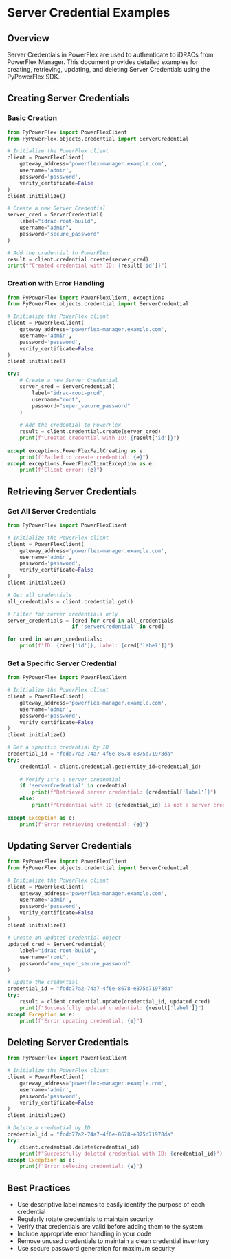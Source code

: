 # Server Credential Examples

## Overview

Server Credentials in PowerFlex are used to authenticate to iDRACs from PowerFlex Manager. This document provides detailed examples for creating, retrieving, updating, and deleting Server Credentials using the PyPowerFlex SDK.

## Creating Server Credentials

### Basic Creation

```python
from PyPowerFlex import PowerFlexClient
from PyPowerFlex.objects.credential import ServerCredential

# Initialize the PowerFlex client
client = PowerFlexClient(
    gateway_address='powerflex-manager.example.com',
    username='admin',
    password='password',
    verify_certificate=False
)
client.initialize()

# Create a new Server Credential
server_cred = ServerCredential(
    label="idrac-root-build",
    username="admin",
    password="secure_password"
)

# Add the credential to PowerFlex
result = client.credential.create(server_cred)
print(f"Created credential with ID: {result['id']}")
```

### Creation with Error Handling

```python
from PyPowerFlex import PowerFlexClient, exceptions
from PyPowerFlex.objects.credential import ServerCredential

# Initialize the PowerFlex client
client = PowerFlexClient(
    gateway_address='powerflex-manager.example.com',
    username='admin',
    password='password',
    verify_certificate=False
)
client.initialize()

try:
    # Create a new Server Credential
    server_cred = ServerCredential(
        label="idrac-root-prod",
        username="root",
        password="super_secure_password"
    )
    
    # Add the credential to PowerFlex
    result = client.credential.create(server_cred)
    print(f"Created credential with ID: {result['id']}")
    
except exceptions.PowerFlexFailCreating as e:
    print(f"Failed to create credential: {e}")
except exceptions.PowerFlexClientException as e:
    print(f"Client error: {e}")
```

## Retrieving Server Credentials

### Get All Server Credentials

```python
from PyPowerFlex import PowerFlexClient

# Initialize the PowerFlex client
client = PowerFlexClient(
    gateway_address='powerflex-manager.example.com',
    username='admin',
    password='password',
    verify_certificate=False
)
client.initialize()

# Get all credentials
all_credentials = client.credential.get()

# Filter for server credentials only
server_credentials = [cred for cred in all_credentials 
                     if 'serverCredential' in cred]

for cred in server_credentials:
    print(f"ID: {cred['id']}, Label: {cred['label']}")
```

### Get a Specific Server Credential

```python
from PyPowerFlex import PowerFlexClient

# Initialize the PowerFlex client
client = PowerFlexClient(
    gateway_address='powerflex-manager.example.com',
    username='admin',
    password='password',
    verify_certificate=False
)
client.initialize()

# Get a specific credential by ID
credential_id = "fddd77a2-74a7-4f6e-8678-e875d71978da"
try:
    credential = client.credential.get(entity_id=credential_id)
    
    # Verify it's a server credential
    if 'serverCredential' in credential:
        print(f"Retrieved server credential: {credential['label']}")
    else:
        print(f"Credential with ID {credential_id} is not a server credential")
        
except Exception as e:
    print(f"Error retrieving credential: {e}")
```

## Updating Server Credentials

```python
from PyPowerFlex import PowerFlexClient
from PyPowerFlex.objects.credential import ServerCredential

# Initialize the PowerFlex client
client = PowerFlexClient(
    gateway_address='powerflex-manager.example.com',
    username='admin',
    password='password',
    verify_certificate=False
)
client.initialize()

# Create an updated credential object
updated_cred = ServerCredential(
    label="idrac-root-build",
    username="root",
    password="new_super_secure_password"
)

# Update the credential
credential_id = "fddd77a2-74a7-4f6e-8678-e875d71978da"
try:
    result = client.credential.update(credential_id, updated_cred)
    print(f"Successfully updated credential: {result['label']}")
except Exception as e:
    print(f"Error updating credential: {e}")
```

## Deleting Server Credentials

```python
from PyPowerFlex import PowerFlexClient

# Initialize the PowerFlex client
client = PowerFlexClient(
    gateway_address='powerflex-manager.example.com',
    username='admin',
    password='password',
    verify_certificate=False
)
client.initialize()

# Delete a credential by ID
credential_id = "fddd77a2-74a7-4f6e-8678-e875d71978da"
try:
    client.credential.delete(credential_id)
    print(f"Successfully deleted credential with ID: {credential_id}")
except Exception as e:
    print(f"Error deleting credential: {e}")
```

## Best Practices

- Use descriptive label names to easily identify the purpose of each credential
- Regularly rotate credentials to maintain security
- Verify that credentials are valid before adding them to the system
- Include appropriate error handling in your code
- Remove unused credentials to maintain a clean credential inventory
- Use secure password generation for maximum security